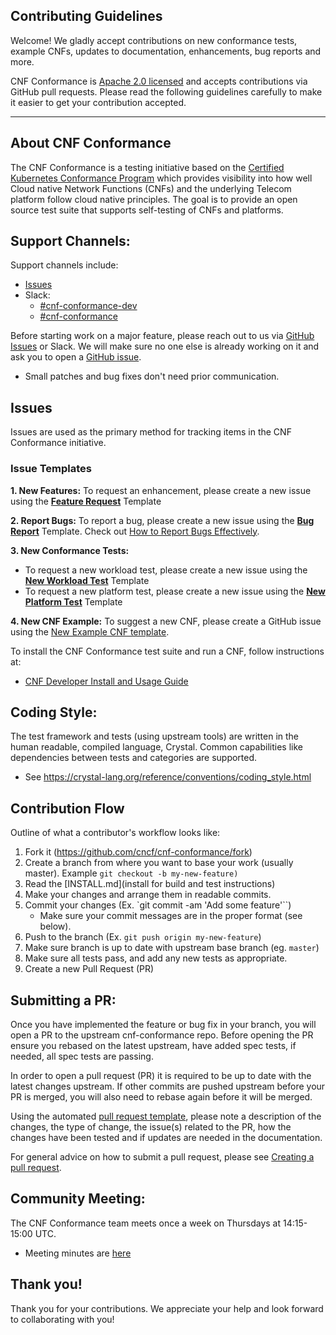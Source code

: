 Contributing Guidelines
---
Welcome! We gladly accept contributions on new conformance tests, example CNFs, updates to documentation, enhancements, bug reports and more.

CNF Conformance is [Apache 2.0 licensed](https://github.com/cncf/cnf-conformance/blob/master/LICENSE) and accepts contributions via GitHub pull requests.  Please read the following guidelines carefully to make it easier to get your contribution accepted.


---
About CNF Conformance
---
The CNF Conformance is a testing initiative based on the [Certified Kubernetes Conformance Program](https://www.cncf.io/certification/software-conformance/) which provides visibility into how well Cloud native Network Functions (CNFs) and the underlying Telecom platform follow cloud native principles. The goal is to provide an open source test suite that supports self-testing of CNFs and platforms.

Support Channels:
---
Support channels include:
- [Issues](https://github.com/cncf/cnf-conformance/issues)
- Slack:
    - [#cnf-conformance-dev](https://cloud-native.slack.com/archives/C014TNCEX8R) 
    - [#cnf-conformance](https://cloud-native.slack.com/archives/CV69TQW7Q)

Before starting work on a major feature, please reach out to us via [GitHub Issues](https://github.com/cncf/cnf-conformance/issues) or Slack. We will make sure no one else is already working on it and ask you to open a [GitHub issue](https://github.com/cncf/cnf-conformance/issues/new/choose).
- Small patches and bug fixes don't need prior communication.


Issues
---
Issues are used as the primary method for tracking items in the CNF Conformance initiative.

### Issue Templates

**1. New Features:** 
To request an enhancement, please create a new issue using the [**Feature Request**](https://github.com/cncf/cnf-conformance/issues/new?assignees=&labels=enhancement&template=feature-request.md&title=%5BFeature%5D) Template

**2. Report Bugs:**
To report a bug, please create a new issue using the [**Bug Report**](https://github.com/cncf/cnf-conformance/issues/new?assignees=&labels=bug&template=bug-report.md&title=%5BBUG%5D) Template. Check out [How to Report Bugs Effectively](https://www.chiark.greenend.org.uk/~sgtatham/bugs.html.).

**3. New Conformance Tests:**
- To request a new workload test, please create a new issue using the [**New Workload Test**](https://github.com/cncf/cnf-conformance/issues/new?assignees=&labels=workload&template=new-workload-test.md&title=%5BWorkload%5D) Template
- To request a new platform test, please create a new issue using the [**New Platform Test**](https://github.com/cncf/cnf-conformance/issues/new?assignees=&labels=platform&template=new-platform-test.md&title=%5BPlatform%5D) Template

**4. New CNF Example:** 
To suggest a new CNF, please create a GitHub issue using the [New Example CNF template](https://github.com/cncf/cnf-conformance/issues/new?assignees=&labels=example+CNF&template=new-example-cnf.md&title=%5BCNF%5D).

To install the CNF Conformance test suite and run a CNF, follow instructions at:
- [CNF Developer Install and Usage Guide](https://github.com/cncf/cnf-conformance/blob/master/INSTALL.md#cnf-developer-install-and-usage-guide)

Coding Style: 
---
The test framework and tests (using upstream tools) are written in the human readable, compiled language, Crystal. Common capabilities like dependencies between tests and categories are supported.
- See https://crystal-lang.org/reference/conventions/coding_style.html


Contribution Flow
---
Outline of what a contributor's workflow looks like:

1. Fork it (https://github.com/cncf/cnf-conformance/fork)
1. Create a branch from where you want to base your work (usually master). Example `git checkout -b my-new-feature)`
1. Read the [INSTALL.md](install for build and test instructions)
1. Make your changes and arrange them in readable commits.
1. Commit your changes (Ex. `git commit -am 'Add some feature'``)
    - Make sure your commit messages are in the proper format (see below).
1. Push to the branch (Ex. `git push origin my-new-feature`)
1. Make sure branch is up to date with upstream base branch (eg. `master`)
1. Make sure all tests pass, and add any new tests as appropriate.
1. Create a new Pull Request (PR)

Submitting a PR:
---

Once you have implemented the feature or bug fix in your branch, you will open a PR to the upstream cnf-conformance repo. Before opening the PR ensure you rebased on the latest upstream, have added spec tests, if needed, all spec tests are passing.

In order to open a pull request (PR) it is required to be up to date with the latest changes upstream. If other commits are pushed upstream before your PR is merged, you will also need to rebase again before it will be merged.

Using the automated [pull request template](https://github.com/cncf/cnf-conformance/blob/master/.github/PULL_REQUEST_TEMPLATE.md), please note a description of the changes, the type of change, the issue(s) related to the PR, how the changes have been tested and if updates are needed in the documentation.

For general advice on how to submit a pull request, please see [Creating a pull request](https://help.github.com/en/github/collaborating-with-issues-and-pull-requests/creating-a-pull-request).


Community Meeting: 
---
The CNF Conformance team meets once a week on Thursdays at 14:15-15:00 UTC. 

- Meeting minutes are [here](https://docs.google.com/document/d/1IbrgjqIkOCvrrSG0DRE6X62UUZpBq-818Mn8q0nkkd0/edit#)

Thank you! 
---
Thank you for your contributions. We appreciate your help and look forward to collaborating with you!
